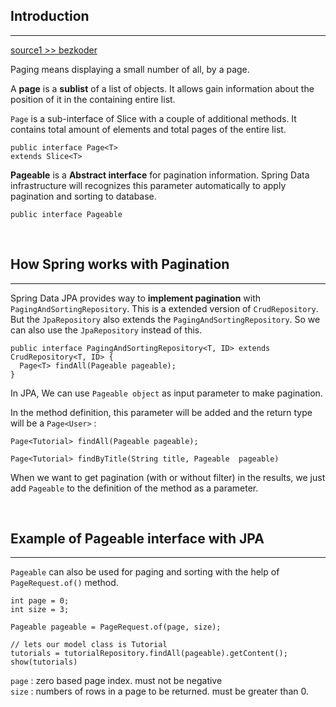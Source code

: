 ## Introduction
----
[source1 >> bezkoder](https://www.bezkoder.com/spring-boot-pagination-filter-jpa-pageable/)


Paging means displaying a small number of all, by a page.

A **page** is a **sublist** of a list of objects. It allows gain information about the position of it in the containing entire list. 

`Page` is a sub-interface of Slice with a couple of additional methods. It contains total amount of elements and total pages of the entire list.

```
public interface Page<T>
extends Slice<T>
```
**Pageable** is a  **Abstract interface** for pagination information. Spring Data infrastructure will recognizes this parameter automatically to apply pagination and sorting to database.

```
public interface Pageable
```
<br>

## How Spring works with Pagination
---
Spring Data JPA provides way to **implement pagination** with `PagingAndSortingRepository`. This is a extended version of `CrudRepository`. But the `JpaRepository` also extends the `PagingAndSortingRepository`. So we can also use the `JpaRepository` instead of this. 

```
public interface PagingAndSortingRepository<T, ID> extends CrudRepository<T, ID> {
  Page<T> findAll(Pageable pageable);
}
```

In JPA, We can use `Pageable object` as input parameter to make pagination.

In the method definition, this parameter will be added and the return type will be a `Page<User>` :

```
Page<Tutorial> findAll(Pageable pageable);

Page<Tutorial> findByTitle(String title, Pageable  pageable)
```
When we want to get pagination (with or without filter) in the results, we just add `Pageable` to the definition of the method as a parameter.

<br>

## Example of Pageable interface with JPA
---
`Pageable` can also be used for paging and sorting with the help of `PageRequest.of()` method.

```
int page = 0;
int size = 3;

Pageable pageable = PageRequest.of(page, size);

// lets our model class is Tutorial
tutorials = tutorialRepository.findAll(pageable).getContent();
show(tutorials)
```
`page` : zero based page index. must not be negative <br>
`size` : numbers of rows in a page to be returned. must be greater than 0.

